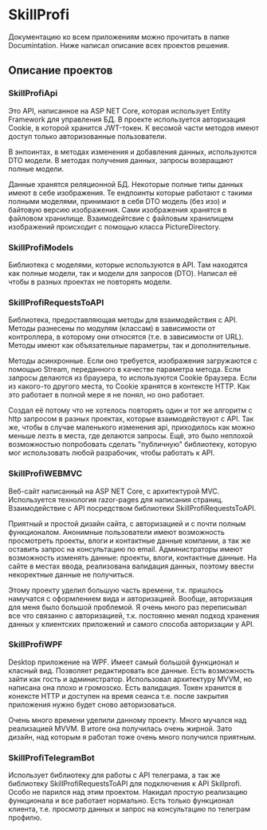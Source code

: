 # SkillProfi

Документацию ко всем приложениям можно прочитать в папке Documintation. Ниже написал описание всех проектов решения. 
 
## Описание проектов
### SkillProfiApi
Это API, написанное на ASP NET Core, которая использует Entity Framework для управления БД. В проекте используется авторизация Cookie, в которой хранится JWT-токен. К весомой части методов имеют доступ только авторизованные пользователи.

В энпоинтах, в методах изменения и добавления данных, используются DTO модели. В методах получения данных, запросы возвращают полные модели. 

Данные хранятся реляционной БД. Некоторые полные типы данных имеют в себе изображения. Те ендпоинты которые работают с такими полными моделями, принимают в себя DTO модель (без изо) и байтовую версию изображения. Сами изображения хранятся в файловом хранилище. Взаимодейтсвие с файловым хранилищем изображений происходит с помощью класса PictureDirectory.
 
 
### SkillProfiModels
Библиотека с моделями, которые используются в API. Там находятся как полные модели, так и модели для запросов (DTO). Написал её чтобы в разных проектах не повторять модели.
 
 
### SkillProfiRequestsToAPI
Библиотека, предоставляющая методы для взаимодействия с API. Методы разнесены по модулям (классам) в зависимости от контроллера, в которому они относятся (т.е. в зависимости от URL). Методы имеют как объязательные параметры, так и дополнительные.

Методы асинхронные. Если оно требуется, изображения загружаются с помощью Stream, переданного в качестве параметра метода. Если запросы делаются из браузера, то используются Cookie браузера. Если из какого-то другого места, то Cookie хранятся в контексте HTTP. Как это работает в полной мере я не понял, но оно работает.

Создал её потому что не хотелось повторять один и тот же алгоритм с http запросом в разных проектах, которые взаимодействуют с API. Так же, чтобы в случае маленького изменения api, приходилось как можно меньше лезть в места, где делаются запросы. Ещё, это было неплохой возможностью попробовать сделать "публичную" библиотеку, которую мог использовать любой разрабочик, чтобы работать к API.
 
 
### SkillProfiWEBMVC
Веб-сайт написанный на ASP NET Core, с архитектурой MVC. Используется технология razor-pages для написания страниц. Взаимодействие с API посредством библиотеки SkillProfiRequestsToAPI.

Приятный и простой дизайн сайта, с авторизацией и с почти полным функционалом. Анонимные пользователи имеют возможность просмотреть проекты, влоги и контактные данные компании, а так же оставить запрос на консультацию по email. Администраторы имеют возможность изменять данные: проекты, влоги, контактные данные. На сайте в местах ввода, реализована валидация данных, поэтому ввести некоректные данные не получиться.

Этому проекту уделил большую часть времени, т.к. пришлось намучатся с оформлением вида и авторизацией. Вообще, авторизация для меня было большой проблемой. Я очень много раз переписывал все что связанно с авторизацией, т.к. постоянно менял подход хранения данных у клиентских приложений и самого способа авторизации у API.
 
 
### SkillProfiWPF
Desktop приложение на WPF. Имеет самый большой функционал и класный вид. Позволяет редактировать все данные. Есть возможность зайти как гость и администратор. Использовал архитектуру MVVM, но написана она плохо и громозско. Есть валидация. Токен хранится в конексте HTTP и доступен на время сеанса т.е. после закрытия приложения нужно будет сново авторизоваться. 

Очень много времени уделили данному проекту. Много мучался над реализацией MVVM. В итоге она получилась очень жирной. Зато дизайн, над которым я работал тоже очень много получился приятным.

### SkillProfiTelegramBot
Использует библиотеку для работы с API телеграма, а так же библиотеку SkillProfiRequestsToAPI для подключения к API Skillprofi. Особо не парился над этим проектом. Накидал простую реализацию функционала и все работает нормально. Есть только функционал клиента, т.е. просмотр данных и запрос на консультацию по телеграм профилю.
